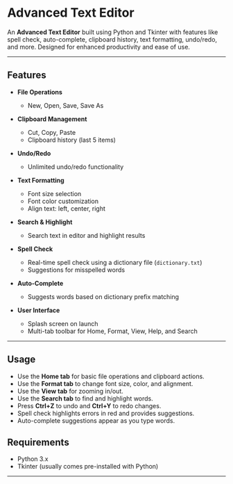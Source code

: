# Advanced Text Editor

An **Advanced Text Editor** built using Python and Tkinter with features like spell check, auto-complete, clipboard history, text formatting, undo/redo, and more. Designed for enhanced productivity and ease of use.  

---

## Features

- **File Operations**  
  - New, Open, Save, Save As  

- **Clipboard Management**  
  - Cut, Copy, Paste  
  - Clipboard history (last 5 items)  

- **Undo/Redo**  
  - Unlimited undo/redo functionality  

- **Text Formatting**  
  - Font size selection  
  - Font color customization  
  - Align text: left, center, right  

- **Search & Highlight**  
  - Search text in editor and highlight results  

- **Spell Check**  
  - Real-time spell check using a dictionary file (`dictionary.txt`)  
  - Suggestions for misspelled words  

- **Auto-Complete**  
  - Suggests words based on dictionary prefix matching  

- **User Interface**  
  - Splash screen on launch  
  - Multi-tab toolbar for Home, Format, View, Help, and Search  

---
## Usage

- Use the **Home tab** for basic file operations and clipboard actions.  
- Use the **Format tab** to change font size, color, and alignment.  
- Use the **View tab** for zooming in/out.  
- Use the **Search tab** to find and highlight words.  
- Press **Ctrl+Z** to undo and **Ctrl+Y** to redo changes.  
- Spell check highlights errors in red and provides suggestions.  
- Auto-complete suggestions appear as you type words.


## Requirements

- Python 3.x  
- Tkinter (usually comes pre-installed with Python)  

---
